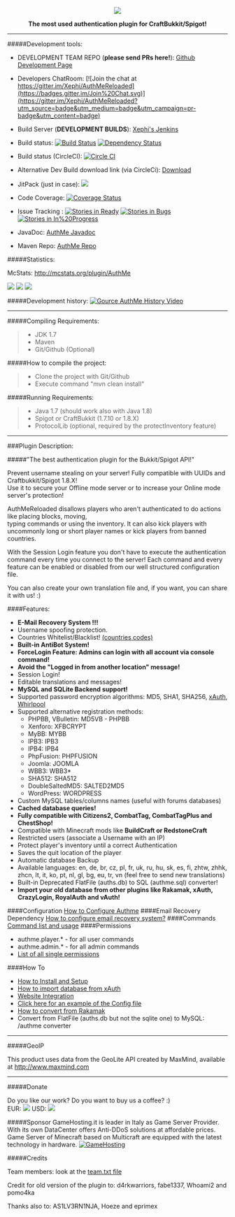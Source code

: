 <p align="center"><img src="http://i61.tinypic.com/291dm49.png"></p>
<p align="center"><strong>The most used authentication plugin for CraftBukkit/Spigot!</strong></p>
<hr>

#####Development tools:

- DEVELOPMENT TEAM REPO (<strong>please send PRs here!</strong>): <a href="https://github.com/AuthMe-Team/AuthMeReloaded">Github Development Page</a>

- Developers ChatRoom: [![Join the chat at https://gitter.im/Xephi/AuthMeReloaded](https://badges.gitter.im/Join%20Chat.svg)](https://gitter.im/Xephi/AuthMeReloaded?utm_source=badge&utm_medium=badge&utm_campaign=pr-badge&utm_content=badge)

- Build Server (<strong>DEVELOPMENT BUILDS</strong>): <a href="http://ci.xephi.fr/job/AuthMeReloaded">Xephi's Jenkins</a>

- Build status: [![Build Status](https://travis-ci.org/AuthMe-Team/AuthMeReloaded.svg?branch=master)](https://travis-ci.org/AuthMe-Team/AuthMeReloaded) [![Dependency Status](https://www.versioneye.com/user/projects/55bab9e8653762002000190a/badge.svg?style=flat)](https://www.versioneye.com/user/projects/55bab9e8653762002000190a)

- Build status (CircleCI): [![Circle CI](https://circleci.com/gh/AuthMe-Team/AuthMeReloaded.svg?style=svg)](https://circleci.com/gh/AuthMe-Team/AuthMeReloaded)
- Alternative Dev Build download link (via CircleCi): <a href="https://circleci-tkn.rhcloud.com/api/v1/project/AuthMe-Team/AuthMeReloaded/tree/master/latest/artifacts/AuthMe.jar">Download</a>
- JitPack (just in case): [![](https://jitpack.io/v/AuthMe-Team/AuthMeReloaded.svg)](https://jitpack.io/#AuthMe-Team/AuthMeReloaded)

- Code Coverage: [![Coverage Status](https://coveralls.io/repos/AuthMe-Team/AuthMeReloaded/badge.svg?branch=master&service=github)](https://coveralls.io/github/AuthMe-Team/AuthMeReloaded?branch=master)

- Issue Tracking : [![Stories in Ready](https://badge.waffle.io/Xephi/AuthMeReloaded.png?label=ready&title=Ready)](https://waffle.io/Xephi/AuthMeReloaded) [![Stories in Bugs](https://badge.waffle.io/Xephi/AuthMeReloaded.png?label=bugs&title=Bugs)](https://waffle.io/Xephi/AuthMeReloaded) [![Stories in In%20Progress](https://badge.waffle.io/Xephi/AuthMeReloaded.png?label=in%20progress&title=In%20Progress)](https://waffle.io/Xephi/AuthMeReloaded)

- JavaDoc: <a href="http://ci.xephi.fr/job/AuthMeReloaded/javadoc/">AuthMe Javadoc</a>

- Maven Repo: <a href="http://ci.xephi.fr/plugin/repository/everything/">AuthMe Repo</a>

#####Statistics:

McStats: http://mcstats.org/plugin/AuthMe

<img src="http://i.mcstats.org/AuthMe/Global+Statistics.borderless.png">

<img src="http://i.mcstats.org/AuthMe/Rank.borderless.png">

<img src="http://i.mcstats.org/AuthMe/Version+Demographics.borderless.png">

#####Development history:
[![Gource AuthMe History Video](http://img.youtube.com/vi/hJRzNfYyd9k/hqdefault.jpg)](https://www.youtube.com/watch?v=hJRzNfYyd9k)

<hr>

#####Compiling Requirements:
>- JDK 1.7
>- Maven
>- Git/Github (Optional)

#####How to compile the project:
>- Clone the project with Git/Github
>- Execute command "mvn clean install"

#####Running Requirements:
>- Java 1.7 (should work also with Java 1.8)
>- Spigot or CraftBukkit (1.7.10 or 1.8.X)
>- ProtocolLib (optional, required by the protectInventory feature)

<hr>
###Plugin Description:

#####"The best authentication plugin for the Bukkit/Spigot API!"

<p>Prevent username stealing on your server! Fully compatible with UUIDs and Craftbukkit/Spigot 1.8.X!<br>
Use it to secure your Offline mode server or to increase your Online mode server's protection!</p>

<p>AuthMeReloaded disallows players who aren't authenticated to do actions like placing blocks, moving,<br>
typing commands or using the inventory. It can also kick players with uncommonly long or short player names or kick players from banned countries.</p>
<p>With the Session Login feature you don't have to execute the authentication command every time you connect to the server! Each command and every feature can be enabled or disabled from our well structured configuration file.</p>
<p>You can also create your own translation file and, if you want, you can share it with us! :)</p>

####Features:
<ul>
  <li><strong>E-Mail Recovery System !!!</strong></li>
  <li>Username spoofing protection.</li>
  <li>Countries Whitelist/Blacklist! <a href="http://dev.bukkit.org/bukkit-plugins/authme-reloaded/pages/countries-codes/">(countries codes)</a></li>
  <li><strong>Built-in AntiBot System!</strong></li>
  <li><strong>ForceLogin Feature: Admins can login with all account via console command!</strong></li>
  <li><strong>Avoid the "Logged in from another location" message!</strong></li>
  <li>Session Login!</li>
  <li>Editable translations and messages!</li>
  <li><strong>MySQL and SQLite Backend support!</strong></li>
  <li>Supported password encryption algorithms: MD5, SHA1, SHA256, <a href="https://github.com/CypherX/xAuth/wiki/Password-Hashing">xAuth</a>, <a href="http://en.wikipedia.org/wiki/Whirlpool_(cryptography)">Whirlpool</a></li>
  <li>Supported alternative registration methods:<br>
  <ul>
    <li>PHPBB, VBulletin: MD5VB - PHPBB</li>
    <li>Xenforo: XFBCRYPT</li>
    <li>MyBB: MYBB</li>
    <li>IPB3: IPB3</li>
    <li>IPB4: IPB4</li>
    <li>PhpFusion: PHPFUSION</li>
    <li>Joomla: JOOMLA</li>
    <li>WBB3: WBB3*</li>
    <li>SHA512: SHA512</li>
    <li>DoubleSaltedMD5: SALTED2MD5</li>
    <li>WordPress: WORDPRESS</li>
  </ul></li>
  <li>Custom MySQL tables/columns names (useful with forums databases)</li>
  <li><strong>Cached database queries!</strong></li>
  <li><strong>Fully compatible with Citizens2, CombatTag, CombatTagPlus and ChestShop!</strong></li>
  <li>Compatible with Minecraft mods like <strong>BuildCraft or RedstoneCraft</strong></li>
  <li>Restricted users (associate a Username with an IP)</li>
  <li>Protect player's inventory until a correct Authentication</li>
  <li>Saves the quit location of the player</li>
  <li>Automatic database Backup</li>
  <li>Available languages: en, de, br, cz, pl, fr, uk, ru, hu, sk, es, fi, zhtw, zhhk, zhcn, lt, it, ko, pt, nl, gl, bg, eu, tr, vn (feel free to send new translations)</li>
  <li>Built-in Deprecated FlatFile (auths.db) to SQL (authme.sql) converter!</li>
  <li><strong>Import your old database from other plugins like Rakamak, xAuth, CrazyLogin, RoyalAuth and vAuth!</strong></li>
</ul>

####Configuration
<a href="http://dev.bukkit.org/server-mods/authme-reloaded/pages/configure-auth-me/">How to Configure Authme</a>
####Email Recovery Dependency
<a href="http://dev.bukkit.org/server-mods/authme-reloaded/pages/how-to-configure-email-recovery-system/">How to configure email recovery system?</a>
####Commands
<a href="http://dev.bukkit.org/server-mods/authme-reloaded/pages/command/">Command list and usage</a>
####Permissions
<ul><li>authme.player.* - for all user commands
</li><li>authme.admin.* - for all admin commands
</li><li><a href="http://dev.bukkit.org/server-mods/authme-reloaded/pages/permissions/">List of all single permissions</a>
</li></ul>
####How To
<ul><li><a href="http://dev.bukkit.org/server-mods/authme-reloaded/pages/how-to-install-and-initial-configuration/">How to Install and Setup</a>
</li><li><a href="http://dev.bukkit.org/server-mods/authme-reloaded/pages/how-to-import-database-from-xauth/">How to import database from xAuth</a>
</li><li><a href="http://dev.bukkit.org/server-mods/authme-reloaded/pages/web-site-integration/">Website Integration</a>
</li><li><a href="https://raw.githubusercontent.com/Xephi/AuthMeReloaded/master/src/main/resources/config.yml">Click here for an example of the Config file</a>
</li><li><a href="http://dev.bukkit.org/server-mods/authme-reloaded/pages/how-to-import-database-from-rakamak/">How to convert from Rakamak</a>
</li><li>Convert from FlatFile (auths.db but not the sqlite one) to MySQL: /authme converter
</li></ul>
<hr>

#####GeoIP
<p>This product uses data from the GeoLite API created by MaxMind, available at <a href="http://www.maxmind.com">http://www.maxmind.com</a></p>
<hr>

#####Donate
<p>Do you like our work? Do you want to buy us a coffee? :)<br>
EUR: <a href="https://www.paypal.com/cgi-bin/webscr?cmd=_s-xclick&amp;hosted_button_id=QLMM9SNCX825Y"><img src="https://www.paypalobjects.com/en_US/i/btn/btn_donate_LG.gif"></a>
USD: <a href="https://www.paypal.com/cgi-bin/webscr?cmd=_s-xclick&amp;hosted_button_id=PWQMYCP2SAH6L"><img src="https://www.paypalobjects.com/en_US/i/btn/btn_donate_LG.gif"></a></p>

#####Sponsor
GameHosting.it is leader in Italy as Game Server Provider. With its own DataCenter offers Anti-DDoS solutions at affordable prices. Game Server of Minecraft based on Multicraft are equipped with the latest technology in hardware.
[![GameHosting](http://www.gamehosting.it/images/bn3.png)](http://www.gamehosting.it)

#####Credits
<p>Team members: look at the <a href="https://github.com/AuthMe-Team/AuthMeReloaded/blob/master/team.txt">team.txt file</a>
<p>Credit for old version of the plugin to: d4rkwarriors, fabe1337, Whoami2 and pomo4ka</p>
<p>Thanks also to: AS1LV3RN1NJA, Hoeze and eprimex</p>
